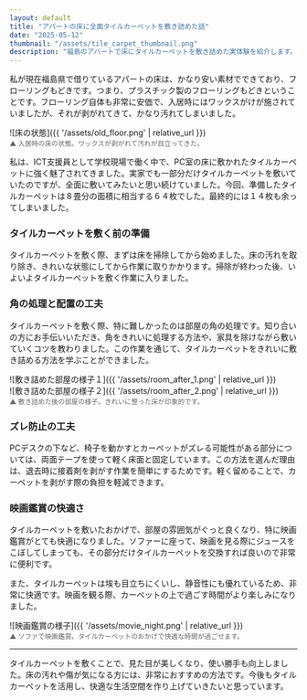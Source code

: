 ```yaml
---
layout: default
title: "アパートの床に全面タイルカーペットを敷き詰めた話"
date: "2025-05-12"
thumbnail: "/assets/tile_carpet_thumbnail.png"
description: "福島のアパートで床にタイルカーペットを敷き詰めた実体験を紹介します。"
---
```


私が現在福島県で借りているアパートの床は、かなり安い素材でできており、フローリングもどきです。つまり、プラスチック製のフローリングもどきということです。フローリング自体も非常に安価で、入居時にはワックスがけが施されていましたが、それが剥がれてきて、かなり汚れてしまいました。

![床の状態]({{ '/assets/old_floor.png' | relative_url }})  
<small style="color:#666;">▲ 入居時の床の状態。ワックスが剥がれて汚れが目立ってきた。</small>

私は、ICT支援員として学校現場で働く中で、PC室の床に敷かれたタイルカーペットに強く魅了されてきました。実家でも一部分だけタイルカーペットを敷いていたのですが、全面に敷いてみたいと思い続けていました。今回、準備したタイルカーペットは８畳分の面積に相当する６４枚でした。最終的には１４枚も余ってしまいました。

### タイルカーペットを敷く前の準備

タイルカーペットを敷く際、まずは床を掃除してから始めました。床の汚れを取り除き、きれいな状態にしてから作業に取りかかります。掃除が終わった後、いよいよタイルカーペットを敷く作業に入りました。

### 角の処理と配置の工夫

タイルカーペットを敷く際、特に難しかったのは部屋の角の処理です。知り合いの方にお手伝いいただき、角をきれいに処理する方法や、家具を除けながら敷いていくコツを教わりました。この作業を通じて、タイルカーペットをきれいに敷き詰める方法を学ぶことができました。

![敷き詰めた部屋の様子１]({{ '/assets/room_after_1.png' | relative_url }})  
![敷き詰めた部屋の様子２]({{ '/assets/room_after_2.png' | relative_url }})  
<small style="color:#666;">▲ 敷き詰めた後の部屋の様子。きれいに整った床が印象的です。</small>

### ズレ防止の工夫

PCデスクの下など、椅子を動かすとカーペットがズレる可能性がある部分については、両面テープを使って軽く床面と固定しています。この方法を選んだ理由は、退去時に接着剤を剥がす作業を簡単にするためです。軽く留めることで、カーペットを剥がす際の負担を軽減できます。

### 映画鑑賞の快適さ

タイルカーペットを敷いたおかげで、部屋の雰囲気がぐっと良くなり、特に映画鑑賞がとても快適になりました。ソファーに座って、映画を見る際にジュースをこぼしてしまっても、その部分だけタイルカーペットを交換すれば良いので非常に便利です。

また、タイルカーペットは埃も目立ちにくいし、静音性にも優れているため、非常に快適です。映画を観る際、カーペットの上で過ごす時間がより楽しみになりました。

![映画鑑賞の様子]({{ '/assets/movie_night.png' | relative_url }})  
<small style="color:#666;">▲ ソファで映画鑑賞。タイルカーペットのおかげで快適な時間が過ごせます。</small>

---

タイルカーペットを敷くことで、見た目が美しくなり、使い勝手も向上しました。床の汚れや傷が気になる方には、非常におすすめの方法です。今後もタイルカーペットを活用し、快適な生活空間を作り上げていきたいと思っています。
